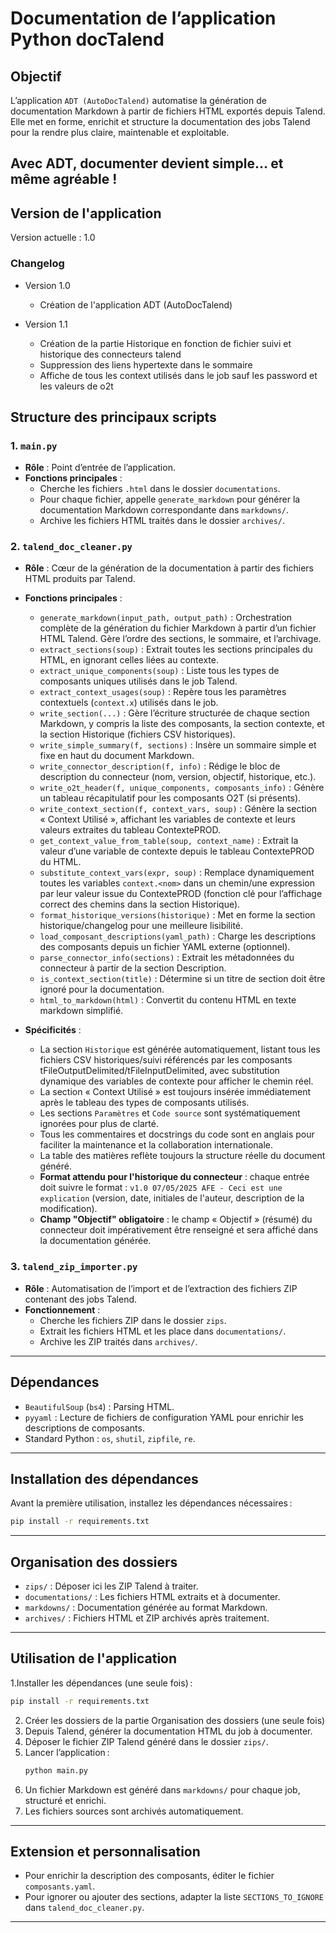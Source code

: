 # Documentation de l’application Python docTalend

## Objectif

L’application `ADT (AutoDocTalend)` automatise la génération de documentation Markdown à partir de fichiers HTML exportés depuis Talend. Elle met en forme, enrichit et structure la documentation des jobs Talend pour la rendre plus claire, maintenable et exploitable.

Avec ADT, documenter devient simple… et même agréable !
---
## Version de l'application

Version actuelle : 1.0

### Changelog

- Version 1.0
  - Création de l'application ADT (AutoDocTalend)

- Version 1.1
  - Création de la partie Historique en fonction de fichier suivi et historique des connecteurs talend
  - Suppression des liens hypertexte dans le sommaire
  - Affiche de tous les context utilisés dans le job sauf les password et les valeurs de o2t

## Structure des principaux scripts

### 1. `main.py`

- **Rôle** : Point d’entrée de l’application.
- **Fonctions principales** :
  - Cherche les fichiers `.html` dans le dossier `documentations`.
  - Pour chaque fichier, appelle `generate_markdown` pour générer la documentation Markdown correspondante dans `markdowns/`.
  - Archive les fichiers HTML traités dans le dossier `archives/`.

### 2. `talend_doc_cleaner.py`

- **Rôle** : Cœur de la génération de la documentation à partir des fichiers HTML produits par Talend.
- **Fonctions principales** :
  - `generate_markdown(input_path, output_path)` : Orchestration complète de la génération du fichier Markdown à partir d’un fichier HTML Talend. Gère l’ordre des sections, le sommaire, et l’archivage.
  - `extract_sections(soup)` : Extrait toutes les sections principales du HTML, en ignorant celles liées au contexte.
  - `extract_unique_components(soup)` : Liste tous les types de composants uniques utilisés dans le job Talend.
  - `extract_context_usages(soup)` : Repère tous les paramètres contextuels (`context.x`) utilisés dans le job.
  - `write_section(...)` : Gère l’écriture structurée de chaque section Markdown, y compris la liste des composants, la section contexte, et la section Historique (fichiers CSV historiques).
  - `write_simple_summary(f, sections)` : Insère un sommaire simple et fixe en haut du document Markdown.
  - `write_connector_description(f, info)` : Rédige le bloc de description du connecteur (nom, version, objectif, historique, etc.).
  - `write_o2t_header(f, unique_components, composants_info)` : Génère un tableau récapitulatif pour les composants O2T (si présents).
  - `write_context_section(f, context_vars, soup)` : Génère la section « Context Utilisé », affichant les variables de contexte et leurs valeurs extraites du tableau ContextePROD.
  - `get_context_value_from_table(soup, context_name)` : Extrait la valeur d’une variable de contexte depuis le tableau ContextePROD du HTML.
  - `substitute_context_vars(expr, soup)` : Remplace dynamiquement toutes les variables `context.<nom>` dans un chemin/une expression par leur valeur issue du ContextePROD (fonction clé pour l’affichage correct des chemins dans la section Historique).
  - `format_historique_versions(historique)` : Met en forme la section historique/changelog pour une meilleure lisibilité.
  - `load_composant_descriptions(yaml_path)` : Charge les descriptions des composants depuis un fichier YAML externe (optionnel).
  - `parse_connector_info(sections)` : Extrait les métadonnées du connecteur à partir de la section Description.
  - `is_context_section(title)` : Détermine si un titre de section doit être ignoré pour la documentation.
  - `html_to_markdown(html)` : Convertit du contenu HTML en texte markdown simplifié.

- **Spécificités** :
  - La section `Historique` est générée automatiquement, listant tous les fichiers CSV historiques/suivi référencés par les composants tFileOutputDelimited/tFileInputDelimited, avec substitution dynamique des variables de contexte pour afficher le chemin réel.
  - La section « Context Utilisé » est toujours insérée immédiatement après le tableau des types de composants utilisés.
  - Les sections `Paramètres` et `Code source` sont systématiquement ignorées pour plus de clarté.
  - Tous les commentaires et docstrings du code sont en anglais pour faciliter la maintenance et la collaboration internationale.
  - La table des matières reflète toujours la structure réelle du document généré.
  - **Format attendu pour l'historique du connecteur** : chaque entrée doit suivre le format : `v1.0 07/05/2025 AFE - Ceci est une explication` (version, date, initiales de l'auteur, description de la modification).
  - **Champ "Objectif" obligatoire** : le champ « Objectif » (résumé) du connecteur doit impérativement être renseigné et sera affiché dans la documentation générée.

### 3. `talend_zip_importer.py`

- **Rôle** : Automatisation de l’import et de l’extraction des fichiers ZIP contenant des jobs Talend.
- **Fonctionnement** :
  - Cherche les fichiers ZIP dans le dossier `zips`.
  - Extrait les fichiers HTML et les place dans `documentations/`.
  - Archive les ZIP traités dans `archives/`.

---

## Dépendances

- `BeautifulSoup` (`bs4`) : Parsing HTML.
- `pyyaml` : Lecture de fichiers de configuration YAML pour enrichir les descriptions de composants.
- Standard Python : `os`, `shutil`, `zipfile`, `re`.

---

## Installation des dépendances

Avant la première utilisation, installez les dépendances nécessaires :

```bash
pip install -r requirements.txt
```

---

## Organisation des dossiers

- `zips/` : Déposer ici les ZIP Talend à traiter.
- `documentations/` : Les fichiers HTML extraits et à documenter.
- `markdowns/` : Documentation générée au format Markdown.
- `archives/` : Fichiers HTML et ZIP archivés après traitement.

---


## Utilisation de l'application

1.Installer les dépendances (une seule fois) :
   ```bash
   pip install -r requirements.txt
   ```
2. Créer les dossiers de la partie Organisation des dossiers (une seule fois)
3. Depuis Talend, générer la documentation HTML du job à documenter.
4. Déposer le fichier ZIP Talend généré dans le dossier `zips/`.
5. Lancer l’application :
   ```bash
   python main.py
   ```
6. Un fichier Markdown est généré dans `markdowns/` pour chaque job, structuré et enrichi.
7. Les fichiers sources sont archivés automatiquement.

---

## Extension et personnalisation

- Pour enrichir la description des composants, éditer le fichier `composants.yaml`.
- Pour ignorer ou ajouter des sections, adapter la liste `SECTIONS_TO_IGNORE` dans `talend_doc_cleaner.py`.
 
---
